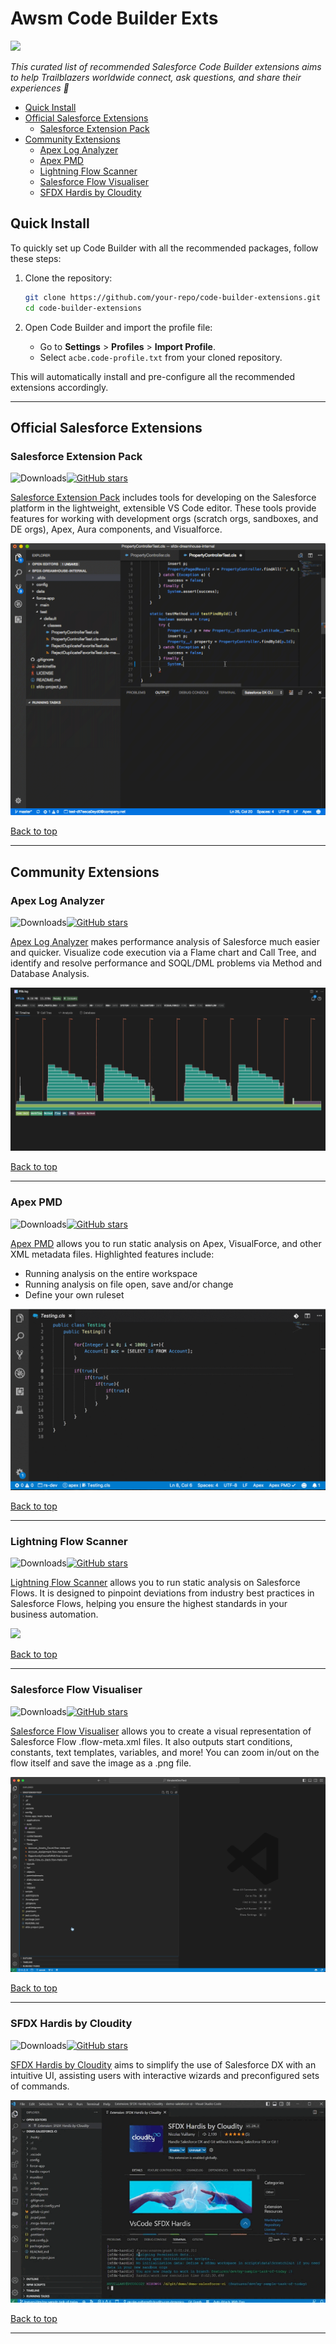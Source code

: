 # Awsm Code Builder Exts

<img src="https://readme-typing-svg.demolab.com/?pause=1&size=46&color=f75c7e&center=True&width=1200&height=120&vCenter=True&lines=Please+⭐+what+you+use;Questions+can+be+asked+in+Issues" />

_This curated list of recommended Salesforce Code Builder extensions aims to help Trailblazers worldwide connect, ask questions, and share their experiences 💖_

- [Quick Install](#quick-install)
- [Official Salesforce Extensions](#official-salesforce-extensions)
  - [Salesforce Extension Pack](#salesforce-extension-pack)
- [Community Extensions](#community-extensions)
  - [Apex Log Analyzer](#apex-log-analyzer)
  - [Apex PMD](#apex-pmd)
  - [Lightning Flow Scanner](#lightning-flow-scanner)
  - [Salesforce Flow Visualiser](#salesforce-flow-visualiser)
  - [SFDX Hardis by Cloudity](#sfdx-hardis-by-cloudity)


## Quick Install

To quickly set up Code Builder with all the recommended packages, follow these steps:

1. Clone the repository:
    ```sh
    git clone https://github.com/your-repo/code-builder-extensions.git
    cd code-builder-extensions
    ```

2. Open Code Builder and import the profile file:
    - Go to **Settings** > **Profiles** > **Import Profile**.
    - Select `acbe.code-profile.txt` from your cloned repository.

This will automatically install and pre-configure all the recommended extensions accordingly.

---

## Official Salesforce Extensions

### Salesforce Extension Pack
![Downloads](https://img.shields.io/open-vsx/dt/salesforce/salesforcedx-vscode)[![GitHub stars](https://img.shields.io/github/stars/forcedotcom/salesforcedx-vscode)](https://github.com/forcedotcom/salesforcedx-vscode)

<a href="https://open-vsx.org/extension/salesforce/salesforcedx-vscode">Salesforce Extension Pack</a>  includes tools for developing on the Salesforce platform in the lightweight, extensible VS Code editor. These tools provide features for working with development orgs (scratch orgs, sandboxes, and DE orgs), Apex, Aura components, and Visualforce.

<img src="img/sf-ext-pack.gif">

<a href="#awsm-code-builder-exts">Back to top</a>

---

## Community Extensions

### Apex Log Analyzer
![Downloads](https://img.shields.io/open-vsx/dt/FinancialForce/lana)[![GitHub stars](https://img.shields.io/github/stars/certinia/debug-log-analyzer)](https://github.com/certinia/debug-log-analyzer/stargazers)

<a href="https://open-vsx.org/extension/FinancialForce/lana">Apex Log Analyzer</a> makes performance analysis of Salesforce much easier and quicker. Visualize code execution via a Flame chart and Call Tree, and identify and resolve performance and SOQL/DML problems via Method and Database Analysis.

<img src="img/apex-log-analyzer.gif">

<a href="#awsm-code-builder-exts">Back to top</a>

---

### Apex PMD
![Downloads](https://img.shields.io/open-vsx/dt/pmd/apex-pmd)[![GitHub stars](https://img.shields.io/github/stars/ChuckJonas/vscode-apex-pmd)](https://github.com/ChuckJonas/vscode-apex-pmd/stargazers)

<a href="https://open-vsx.org/extension/pmd/apex-pmd">Apex PMD</a> allows you to run static analysis on Apex, VisualForce, and other XML metadata files. Highlighted features include:
- Running analysis on the entire workspace
- Running analysis on file open, save and/or change
- Define your own ruleset

<img src="img/apex-pmd.gif">

<a href="#awsm-code-builder-exts">Back to top</a>

---

### Lightning Flow Scanner
![Downloads](https://img.shields.io/open-vsx/dt/ForceConfigControl/lightningflowscanner)[![GitHub stars](https://img.shields.io/github/stars/Lightning-Flow-Scanner/lightning-flow-scanner-vsce)](https://github.com/Lightning-Flow-Scanner/lightning-flow-scanner-vsce/stargazers)

<a href="https://open-vsx.org/extension/ForceConfigControl/lightningflowscanner">Lightning Flow Scanner</a> allows you to run static analysis on Salesforce Flows. It is designed to pinpoint deviations from industry best practices in Salesforce Flows, helping you ensure the highest standards in your business automation.

<img src="img/lightning-flow-scanner.gif">

<a href="#awsm-code-builder-exts">Back to top</a>

---

### Salesforce Flow Visualiser
![Downloads](https://img.shields.io/open-vsx/dt/ToddHalfpenny/sfflowvisualiser)[![GitHub stars](https://img.shields.io/github/stars/toddhalfpenny/sfflowvisualiser-vscode)](https://github.com/toddhalfpenny/sfflowvisualiser-vscode/stargazers)

<a href="https://open-vsx.org/extension/ToddHalfpenny/sfflowvisualiser">Salesforce Flow Visualiser</a> allows you to create a visual representation of Salesforce Flow .flow-meta.xml files. It also outputs start conditions, constants, text templates, variables, and more! You can zoom in/out on the flow itself and save the image as a .png file.

<img src="img/flow-visualiser.gif">

<a href="#awsm-code-builder-exts">Back to top</a>

---

### SFDX Hardis by Cloudity
![Downloads](https://img.shields.io/open-vsx/dt/NicolasVuillamy/vscode-sfdx-hardis)[![GitHub stars](https://img.shields.io/github/stars/hardisgroupcom/vscode-sfdx-hardis)](https://github.com/hardisgroupcom/vscode-sfdx-hardis/stargazers)

<a href="https://open-vsx.org/extension/NicolasVuillamy/vscode-sf dx-hardis">SFDX Hardis by Cloudity</a> aims to simplify the use of Salesforce DX with an intuitive UI, assisting users with interactive wizards and preconfigured sets of commands.

<img src="img/sfdx-hardis.gif">

<a href="#awsm-code-builder-exts">Back to top</a>

---
